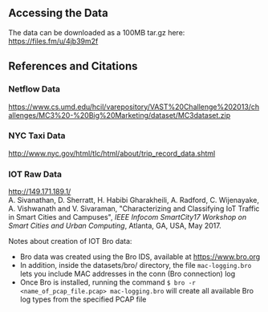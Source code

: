 ## Accessing the Data
The data can be downloaded as a 100MB tar.gz here: https://files.fm/u/4jb39m2f

## References and Citations
### Netflow Data
https://www.cs.umd.edu/hcil/varepository/VAST%20Challenge%202013/challenges/MC3%20-%20Big%20Marketing/dataset/MC3dataset.zip

### NYC Taxi Data
http://www.nyc.gov/html/tlc/html/about/trip_record_data.shtml

### IOT Raw Data
http://149.171.189.1/ <br/>
A. Sivanathan, D. Sherratt, H. Habibi Gharakheili, A. Radford, C. Wijenayake, A. Vishwanath and V. Sivaraman, "Characterizing and Classifying IoT Traffic in Smart Cities and Campuses", *IEEE Infocom SmartCity17 Workshop on Smart Cities and Urban Computing*, Atlanta, GA, USA, May 2017.

Notes about creation of IOT Bro data:
- Bro data was created using the Bro IDS, available at https://www.bro.org
- In addition, inside the datasets/bro/ directory, the file `mac-logging.bro` lets you include MAC addresses in the conn (Bro connection) log
- Once Bro is installed, running the command `$ bro -r <name_of_pcap_file.pcap> mac-logging.bro` will create all available Bro log types from the specified PCAP file